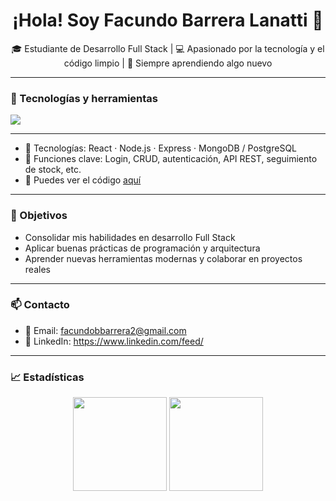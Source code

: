<h1 align="center">¡Hola! Soy Facundo Barrera Lanatti 👋</h1>

<p align="center">
  🎓 Estudiante de Desarrollo Full Stack | 💻 Apasionado por la tecnología y el código limpio | 🌱 Siempre aprendiendo algo nuevo
</p>

---

### 🧰 Tecnologías y herramientas

<p>
  <img src="https://skillicons.dev/icons?i=html,css,js,ts,react,nodejs,express,mongodb,postgresql,python,git,github,vscode" />
</p>

---


- 🔧 Tecnologías: React · Node.js · Express · MongoDB / PostgreSQL
- 📌 Funciones clave: Login, CRUD, autenticación, API REST, seguimiento de stock, etc.
- 📄 Puedes ver el código [aquí](https://github.com/facundobarreralanatti/NOMBRE_DEL_REPO)

---

### 🎯 Objetivos

- Consolidar mis habilidades en desarrollo Full Stack
- Aplicar buenas prácticas de programación y arquitectura
- Aprender nuevas herramientas modernas y colaborar en proyectos reales

---

### 📫 Contacto

- 📧 Email: facundobbarrera2@gmail.com
- 💼 LinkedIn: https://www.linkedin.com/feed/


---

### 📈 Estadísticas

<p align="center">
  <img src="https://github-readme-stats.vercel.app/api?username=facundobarreralanatti&show_icons=true&theme=dark" height="150" />
  <img src="https://github-readme-stats.vercel.app/api/top-langs/?username=facundobarreralanatti&layout=compact&theme=dark" height="150"/>
</p>
